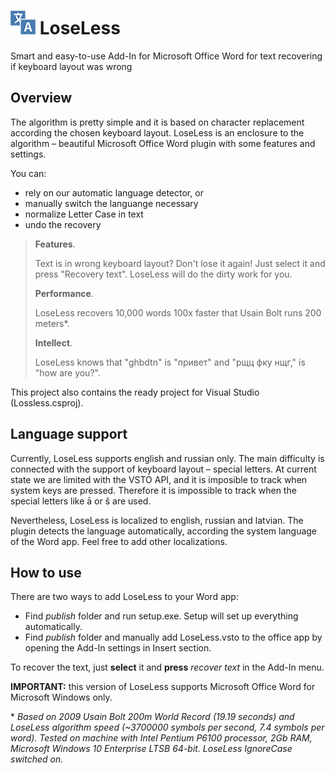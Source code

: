 # ![modules](https://raw.githubusercontent.com/egm0nt/LoseLess-for-Word/master/readme-files/icon.png) LoseLess

Smart and easy-to-use Add-In for Microsoft Office Word for text recovering if keyboard layout was wrong

## Overview
 
The algorithm is pretty simple and it is based on character replacement according the chosen keyboard layout. LoseLess is an enclosure to the algorithm – beautiful Microsoft Office Word plugin with some features and settings.

You can:
- rely on our automatic language detector, or
- manually switch the languange necessary
- normalize Letter Case in text
- undo the recovery

> **Features**.
> 
> Text is in wrong keyboard layout? Don't lose it again! Just select it and press "Recovery text". LoseLess will do the dirty work for you.
>
> **Performance**.
> 
> LoseLess recovers 10,000 words 100x faster that Usain Bolt runs 200 meters*.
>
> **Intellect**.
> 
> LoseLess knows that "ghbdtn" is "привет" and "рщц фку нщг," is "how are you?".

This project also contains the ready project for Visual Studio (Lossless.csproj).

## Language support

Currently, LoseLess supports english and russian only. The main difficulty is connected with the support of keyboard layout – special letters. At current state we are limited with the VSTO API, and it is imposible to track when system keys are pressed. Therefore it is impossible to track when the special letters like ā or š are used.

Nevertheless, LoseLess is localized to english, russian and latvian. The plugin detects the language automatically, according the system language of the Word app. Feel free to add other localizations.

## How to use

There are two ways to add LoseLess to your Word app:

- Find *publish* folder and run setup.exe. Setup will set up everything automatically.
- Find *publish* folder and manually add LoseLess.vsto to the office app by opening the Add-In settings in Insert section.

To recover the text, just **select** it and **press** *recover text* in the Add-In menu.

**IMPORTANT:** this version of LoseLess supports Microsoft Office Word for Microsoft Windows only.



\* *Based on 2009 Usain Bolt 200m World Record (19.19 seconds) and LoseLess algorithm speed (~3700000 symbols per second, 7.4 symbols per word). Tested on machine with Intel Pentium P6100 processor, 2Gb RAM, Microsoft Windows 10 Enterprise LTSB 64-bit. LoseLess IgnoreCase switched on.*
